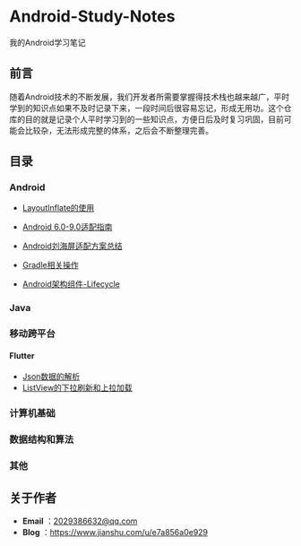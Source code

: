 # Android-Study-Notes
我的Android学习笔记

## 前言

随着Android技术的不断发展，我们开发者所需要掌握得技术栈也越来越广，平时学到的知识点如果不及时记录下来，一段时间后很容易忘记，形成无用功。这个仓库的目的就是记录个人平时学习到的一些知识点，方便日后及时复习巩固，目前可能会比较杂，无法形成完整的体系，之后会不断整理完善。

## 目录

### Android

* [LayoutInflate的使用](https://github.com/StephenZKCurry/Android-Study-Notes/blob/master/Android/LayoutInflate%E7%9A%84%E4%BD%BF%E7%94%A8.md)


* [Android 6.0-9.0适配指南](https://github.com/StephenZKCurry/Android-Study-Notes/blob/master/Android/Android%206.0-9.0%E9%80%82%E9%85%8D%E6%8C%87%E5%8D%97.md)
* [Android刘海屏适配方案总结](https://www.jianshu.com/p/8ead0701d8ef)
* [Gradle相关操作](https://github.com/StephenZKCurry/Android-Study-Notes/blob/master/Android/Gradle%E7%9B%B8%E5%85%B3%E6%93%8D%E4%BD%9C.md)
* [Android架构组件-Lifecycle](https://github.com/StephenZKCurry/Android-Study-Notes/blob/master/Android/Android%E6%9E%B6%E6%9E%84%E7%BB%84%E4%BB%B6-Lifecycle.md)

### Java



### 移动跨平台

#### Flutter

* [Json数据的解析](https://www.jianshu.com/p/830ecb047d3d)
* [ListView的下拉刷新和上拉加载](https://www.jianshu.com/p/73a83e525743)

### 计算机基础



### 数据结构和算法



### 其他



## 关于作者

* **Email** ：2029386632@qq.com
* **Blog** ：https://www.jianshu.com/u/e7a856a0e929